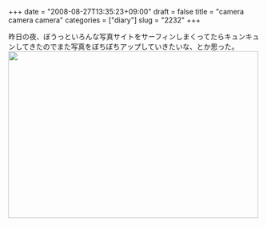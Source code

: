 +++
date = "2008-08-27T13:35:23+09:00"
draft = false
title = "camera camera camera"
categories = ["diary"]
slug = "2232"
+++

昨日の夜、ぼうっといろんな写真サイトをサーフィンしまくってたらキュンキュンしてきたのでまた写真をぼちぼちアップしていきたいな、とか思った。
<img src="http://ieiriblog.img.jugem.jp/20080827_484621.jpg" width="500" height="333" alt="" class="pict" />
